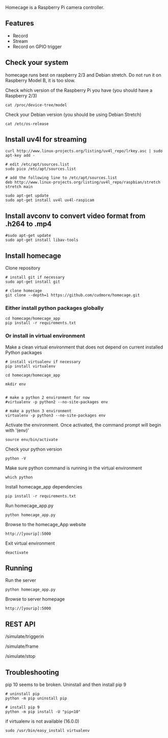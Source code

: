 Homecage is a Raspberry Pi camera controller.

## Features

- Record
- Stream
- Record on GPIO trigger

## Check your system

homecage runs best on raspberry 2/3 and Debian stretch. Do not run it on Raspberry Model B, it is too slow.

Check which version of the Raspberry Pi you have (you should have a Raspberry 2/3)

	cat /proc/device-tree/model

Check your Debian version (you should be using Debian Stretch)

	cat /etc/os-release


## Install uv4l for streaming

	curl http://www.linux-projects.org/listing/uv4l_repo/lrkey.asc | sudo apt-key add -

	# edit /etc/apt/sources.list
	sudo pico /etc/apt/sources.list
	
	# add the following line to /etc/apt/sources.list
	deb http://www.linux-projects.org/listing/uv4l_repo/raspbian/stretch stretch main

	sudo apt-get update
	sudo apt-get install uv4l uv4l-raspicam

## Install avconv to convert video format from .h264 to .mp4

	#sudo apt-get update
	sudo apt-get install libav-tools

## Install homecage

Clone repository

	# install git if necessary
	sudo apt-get install git
	
	# clone homecage
	git clone --depth=1 https://github.com/cudmore/homecage.git

### Either install python packages globally

	cd homecage/homecage_app
	pip install -r requirements.txt

### Or install in virtual environment

Make a clean virtual environment that does not depend on current installed Python packages

	# install virtualenv if necessary
	pip install virtualenv
	
	cd homecage/homecage_app
	
	mkdir env
	
	
	# make a python 2 environment for now
	#virtualenv -p python2 --no-site-packages env
	
	# make a python 3 environment
	virtualenv -p python3 --no-site-packages env

Activate the environment. Once activated, the command prompt will begin with '(env)'

	source env/bin/activate

Check your python version

	python -V
	
Make sure python command is running in the virtual environment

	which python

Install homecage_app dependencies

	pip install -r requirements.txt 

Run homecage_app.py

	python homecage_app.py

Browse to the homecage_App website

	http://[yourip]:5000
	
Exit virtual environment

	deactivate
	

## Running

Run the server

	python homecage_app.py

Browse to server homepage

	http://[yourip]:5000
			
## REST API

/simulate/triggerin

/simulate/frame

/simulate/stop

## Troubleshooting

pip 10 seems to be broken. Uninstall and then install pip 9

	# uninstall pip
	python -m pip uninstall pip
	
	# install pip 9
	python -m pip install -U "pip<10"
	
if virtualenv is not available (16.0.0)

	sudo /usr/bin/easy_install virtualenv


